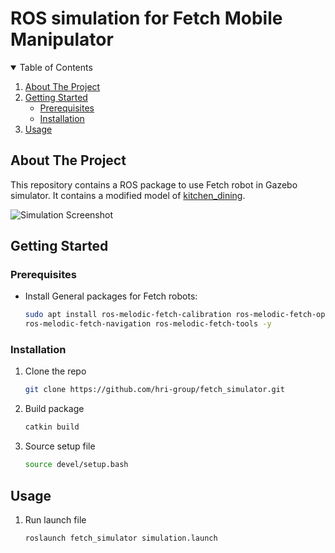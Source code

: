 # ROS simulation for Fetch Mobile Manipulator

<!-- TABLE OF CONTENTS -->
<details open="open">
  <summary>Table of Contents</summary>
  <ol>
    <li>
      <a href="#about-the-project">About The Project</a>
    </li>
    <li>
      <a href="#getting-started">Getting Started</a>
      <ul>
        <li><a href="#prerequisites">Prerequisites</a></li>
        <li><a href="#installation">Installation</a></li>
      </ul>
    </li>
    <li><a href="#usage">Usage</a></li>
  </ol>
</details>



<!-- ABOUT THE PROJECT -->
## About The Project

This repository contains a ROS package to use Fetch robot in Gazebo simulator. It contains a modified model of [kitchen_dining](https://github.com/osrf/gazebo_models/tree/master/kitchen_dining).


![Simulation Screenshot][simulation-screenshot]


<!-- GETTING STARTED -->
## Getting Started


### Prerequisites

* Install General packages for Fetch robots: 
  ```sh
  sudo apt install ros-melodic-fetch-calibration ros-melodic-fetch-open-auto-dock \
  ros-melodic-fetch-navigation ros-melodic-fetch-tools -y 
  ```

### Installation

1. Clone the repo
   ```sh
   git clone https://github.com/hri-group/fetch_simulator.git
   ```
2. Build package
    ```sh
    catkin build
    ```
3. Source setup file
    ```sh
    source devel/setup.bash
    ```

<!-- USAGE EXAMPLES -->
## Usage
1. Run launch file
    ```sh
    roslaunch fetch_simulator simulation.launch
    ```


<!-- MARKDOWN LINKS & IMAGES -->
[simulation-screenshot]: https://user-images.githubusercontent.com/63774344/102276863-8f249a00-3f7b-11eb-8b8d-3ac47e720c67.png
